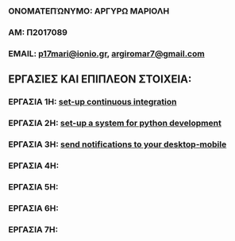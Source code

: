 ### ΟΝΟΜΑΤΕΠΏΝΥΜΟ: ΑΡΓΥΡΩ ΜΑΡΙΟΛΗ
### ΑΜ: Π2017089
### ΕΜΑΙL: p17mari@ionio.gr, argiromar7@gmail.com

## ΕΡΓΑΣΙΕΣ ΚΑΙ ΕΠΙΠΛΕΟΝ ΣΤΟΙΧΕΙΑ:

### ΕΡΓΑΣΙΑ 1Η: [set-up continuous integration](https://github.com/p17mari/mycv.github.io/edit/master/README.md)
### ΕΡΓΑΣΙΑ 2Η: [set-up a system for python development](https://asciinema.org/a/325932)
### ΕΡΓΑΣΙΑ 3Η: [send notifications to your desktop-mobile](https://asciinema.org/a/325966)
### ΕΡΓΑΣΙΑ 4Η:
### ΕΡΓΑΣΙΑ 5Η:
### ΕΡΓΑΣΙΑ 6Η:
### ΕΡΓΑΣΙΑ 7Η:
